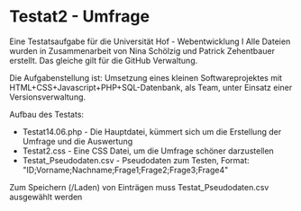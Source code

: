 # Testat2 - Umfrage
Eine Testatsaufgabe für die Universität Hof - Webentwicklung I
Alle Dateien wurden in Zusammenarbeit von Nina Schölzig und Patrick Zehentbauer erstellt.
Das gleiche gilt für die GitHub Verwaltung.

Die Aufgabenstellung ist: Umsetzung eines kleinen Softwareprojektes mit HTML+CSS+Javascript+PHP+SQL-Datenbank, als Team, unter Einsatz einer Versionsverwaltung.

Aufbau des Testats:

- Testat14.06.php - Die Hauptdatei, kümmert sich um die Erstellung der Umfrage und die Auswertung
- Testat2.css - Eine CSS Datei, um die Umfrage schöner darzustellen
- Testat_Pseudodaten.csv - Pseudodaten zum Testen, Format: "ID;Vorname;Nachname;Frage1;Frage2;Frage3;Frage4"

Zum Speichern (/Laden) von Einträgen muss Testat_Pseudodaten.csv ausgewählt werden 
